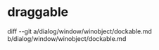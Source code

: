 # draggable

diff --git a/dialog/window/winobject/dockable.md b/dialog/window/winobject/dockable.md

